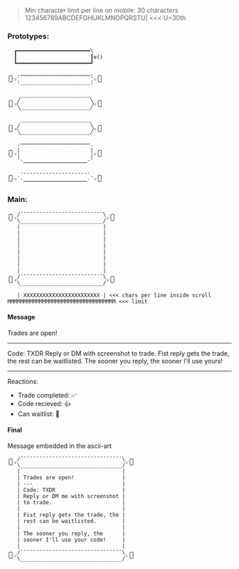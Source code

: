 > Min character limit per line on mobile: 30 characters
123456789ABCDEFGHIJKLMNOPQRSTU| <<< U=30th

### Prototypes:

```
  ┏━━━━━━━━━━━━━━━━━━━━━━━\
  ┃                       ┃≡()
  ┗━━━━━━━━━━━━━━━━━━━━━━━┛

╭╮_:──────────────────────:_╭╮
╰╯¯:______________________:¯╰╯

    ______________________
╭╮_╱                      ╲_╭╮
╰╯¯╲______________________╱¯╰╯

    ______________________
╭╮_/                      ╲_╭╮
╰╯¯╲______________________╱¯╰╯

   .──────────────────────.
╭╮_|                      |_╭╮
╰╯¯|                      |¯╰╯
    `────────────────────´
   
╭╮_.´¯¯¯¯¯¯¯¯¯¯¯¯¯¯¯¯¯¯¯¯`._╭╮
╰╯¯ `────────────────────´ ¯╰╯
```

### Main:

```
╭╮_/¯¯¯¯¯¯¯¯¯¯¯¯¯¯¯¯¯¯¯¯¯¯¯¯¯¯\_╭╮
╰╯¯\__________________________/¯╰╯
   |                          |
   |                          |
   |                          |
   |                          |
   |                          |
   |                          |
   |                          |
   |                          |
╭╮_/¯¯¯¯¯¯¯¯¯¯¯¯¯¯¯¯¯¯¯¯¯¯¯¯¯¯\_╭╮
╰╯¯\__________________________/¯╰╯

   | XXXXXXXXXXXXXXXXXXXXXXXX | <<< chars per line inside scroll
MMMMMMMMMMMMMMMMMMMMMMMMMMMMMMMMMM <<< limit

```
#### Message

Trades are open!

---

Code: TXDR
Reply or DM with screenshot to trade.
Fist reply gets the trade, the rest can be waitlisted.
The sooner you reply, the sooner I'll use yours!

---

Reactions:

- Trade completed: :white_check_mark:
- Code recieved: :thumbsup:
- Can waitlist: :pencil:

#### Final

Message embedded in the ascii-art

```
╭╮_/¯¯¯¯¯¯¯¯¯¯¯¯¯¯¯¯¯¯¯¯¯¯¯¯¯¯¯¯¯¯¯¯\_╭╮
╰╯¯\________________________________/¯╰╯
   |                                |
   | Trades are open!               |
   | ---                            |
   | Code: TXDR                     |
   | Reply or DM me with screenshot |
   | to trade.                      |
   |                                |
   | Fist reply gets the trade, the |
   | rest can be waitlisted.        |
   |                                |
   | The sooner you reply, the      |
   | sooner I'll use your code!     |
   |                                |
╭╮_/¯¯¯¯¯¯¯¯¯¯¯¯¯¯¯¯¯¯¯¯¯¯¯¯¯¯¯¯¯¯¯¯\_╭╮
╰╯¯\________________________________/¯╰╯
```